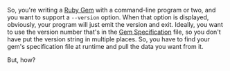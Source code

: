 So, you're writing a [Ruby Gem][] with a command-line program or two, and
you want to support a `--version` option. When that option is displayed,
obviously, your program will just emit the version and exit. Ideally, you
want to use the version number that's in the [Gem Specification][] file, so
you don't have put the version string in multiple places. So, you have to
find your gem's specification file at runtime and pull the data you want
from it.

But, how?

[Ruby Gem]: https://rubygems.org/
[Gem Specification]: http://docs.rubygems.org/read/chapter/20
